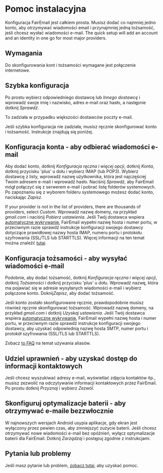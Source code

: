 # Pomoc instalacyjna

Konfiguracja FairEmail jest całkiem prosta. Musisz dodać co najmniej jedno konto, aby otrzymywać wiadomości email i przynajmniej jedną tożsamość, jeśli chcesz wysłać wiadomości e-mail. The quick setup will add an account and an identity in one go for most major providers.

## Wymagania

Do skonfigurowania kont i tożsamości wymagane jest połączenie internetowe.

## Szybka konfiguracja

Po prostu wybierz odpowiedniego dostawcę lub *Innego dostawcę* i wprowadź swoje imię i nazwisko, adres e-mail oraz hasło, a następnie dotknij *Sprawdź*.

To zadziała w przypadku większości dostawców poczty e-mail.

Jeśli szybka konfiguracja nie zadziała, musisz ręcznie skonfigurować konto i tożsamość. Instrukcje znajdują się poniżej.

## Konfiguracja konta - aby odbierać wiadomości e-mail

Aby dodać konto, dotknij *Konfiguracja ręczna i więcej opcji*, dotknij *Konta*, dotknij przycisku 'plus' u dołu i wybierz IMAP (lub POP3). Wybierz dostawcę z listy, wprowadź nazwę użytkownika, która jest najczęściej Twoim adresem e-mail i wprowadź hasło. Naciśnij *Sprawdź*, aby FairEmail mógł połączyć się z serwerem e-mail i pobrać listę folderów systemowych. Po zapoznaniu się z wyborem folderu systemowego możesz dodać konto, naciskając *Zapisz*.

If your provider is not in the list of providers, there are thousands of providers, select *Custom*. Wprowadź nazwę domeny, na przykład *gmail.com* i naciśnij *Pobierz ustawienia*. Jeśli Twój dostawca wspiera [automatyczne wykrywanie](https://tools.ietf.org/html/rfc6186), FairEmail wypełni nazwę hosta i numer portu, w przeciwnym razie sprawdź instrukcje konfiguracji swojego dostawcy dotyczące prawidłowej nazwy hosta IMAP, numeru portu i protokołu szyfrowania (SSL/TLS lub STARTTLS). Więcej informacji na ten temat można znaleźć [tutaj](https://github.com/M66B/FairEmail/blob/master/FAQ.md#authorizing-accounts).

## Konfiguracja tożsamości - aby wysyłać wiadomości e-mail

Podobnie, aby dodać tożsamość, dotknij *Konfiguracja ręczna i więcej opcji*, dotknij *Tożsamości* i dotknij przycisku 'plus' u dołu. Wprowadź nazwę, która ma pojawiać się w adresie wysyłanych wiadomości e-mail i wybierz połączone konto. Doknij*Zapisz*, aby dodać tożsamość.

Jeśli konto zostało skonfigurowane ręcznie, prawdopodobnie musisz również ręcznie skonfigurować tożsamość. Wprowadź nazwę domeny, na przykład *gmail.com* i dotknij *Uzyskaj ustawienia*. Jeśli Twój dostawca wspiera [automatyczne wykrywanie](https://tools.ietf.org/html/rfc6186), FairEmail wypełni nazwę hosta i numer portu, w przeciwnym razie sprawdź instrukcje konfiguracji swojego dostawcy, aby uzyskać odpowiednią nazwę hosta SMTP, numer portu i protokół szyfrowania (SSL/TLS lub STARTTLS).

Zobacz [to FAQ](https://github.com/M66B/FairEmail/blob/master/FAQ.md#FAQ9) na temat używania aliasów.

## Udziel uprawnień - aby uzyskać dostęp do informacji kontaktowych

Jeśli chcesz wyszukiwać adresy e-mail, wyświetlać zdjęcia kontaktów itp., musisz zezwolić na odczytywanie informacji kontaktowych przez FairEmail. Po prostu dotknij *Przyznaj* i wybierz *Zezwól*.

## Skonfiguruj optymalizacje baterii - aby otrzymywać e-maile bezzwłocznie

W najnowszych wersjach Android usypia aplikacje, gdy ekran jest wyłączony przez pewien czas, aby zmniejszyć zużycie baterii. Jeśli chcesz otrzymywać nowe wiadomości e-mail bez opóźnień, wyłącz optymalizacje baterii dla FairEmail. Dotknij *Zarządzaj* i postępuj zgodnie z instrukcjami.

## Pytania lub problemy

Jeśli masz pytanie lub problem, [zobacz tutaj](https://github.com/M66B/FairEmail/blob/master/FAQ.md), aby uzyskać pomoc.